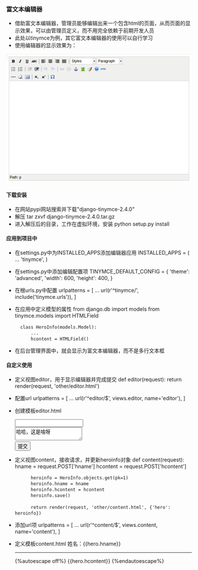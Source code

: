 ### 富文本编辑器

* 借助富文本编辑器，管理员能够编辑出来一个包含html的页面，从而页面的显示效果，可以由管理员定义，而不用完全依赖于前期开发人员
* 此处以tinymce为例，其它富文本编辑器的使用可以自行学习
* 使用编辑器的显示效果为：  

![alt文本](Images/editor.png "Title")

#### 下载安装

* 在网站pypi网站搜索并下载"django-tinymce-2.4.0"
* 解压
        tar zxvf django-tinymce-2.4.0.tar.gz
* 进入解压后的目录，工作在虚拟环境，安装
        python setup.py install
#### 应用到项目中

* 在settings.py中为INSTALLED_APPS添加编辑器应用
        INSTALLED_APPS = (
            ...
            'tinymce',
        )
* 在settings.py中添加编辑配置项
        TINYMCE_DEFAULT_CONFIG = {
            'theme': 'advanced',
            'width': 600,
            'height': 400,
        }
* 在根urls.py中配置
        urlpatterns = [
            ...
            url(r'^tinymce/', include('tinymce.urls')),
        ]
* 在应用中定义模型的属性
        from django.db import models
        from tinymce.models import HTMLField

        class HeroInfo(models.Model):
            ...
            hcontent = HTMLField()
* 在后台管理界面中，就会显示为富文本编辑器，而不是多行文本框

#### 自定义使用

* 定义视图editor，用于显示编辑器并完成提交
        def editor(request):
            return render(request, 'other/editor.html')
* 配置url
        urlpatterns = [
            ...
            url(r'^editor/$', views.editor, name='editor'),
        ]
* 创建模板editor.html
        <!DOCTYPE html>
        <html>
        <head>
            <title></title>
            <script type="text/javascript" src='/static/tiny_mce/tiny_mce.js'></script>
            <script type="text/javascript">
                tinyMCE.init({
                    'mode':'textareas',
                    'theme':'advanced',
                    'width':400,
                    'height':100
                });
            </script>
        </head>
        <body>
        <form method="post" action="/content/">
            <input type="text" name="hname">
            <br>
            <textarea name='hcontent'>哈哈，这是啥呀</textarea>
            <br>
            <input type="submit" value="提交">
        </form>
        </body>
        </html>
* 定义视图content，接收请求，并更新heroinfo对象
        def content(request):
            hname = request.POST['hname']
            hcontent = request.POST['hcontent']

            heroinfo = HeroInfo.objects.get(pk=1)
            heroinfo.hname = hname
            heroinfo.hcontent = hcontent
            heroinfo.save()

            return render(request, 'other/content.html', {'hero': heroinfo})
* 添加url项
        urlpatterns = [
            ...
            url(r'^content/$', views.content, name='content'),
        ]
* 定义模板content.html
        <!DOCTYPE html>
        <html>
        <head>
            <title></title>
        </head>
        <body>
        姓名：{{hero.hname}}
        <hr>
        {%autoescape off%}
        {{hero.hcontent}}
        {%endautoescape%}
        </body>
        </html>
